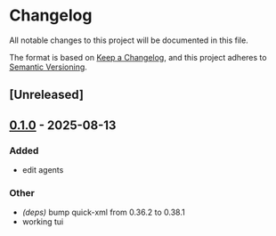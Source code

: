 # Changelog

All notable changes to this project will be documented in this file.

The format is based on [Keep a Changelog](https://keepachangelog.com/en/1.0.0/),
and this project adheres to [Semantic Versioning](https://semver.org/spec/v2.0.0.html).

## [Unreleased]

## [0.1.0](https://github.com/hollanddd/lam/releases/tag/v0.1.0) - 2025-08-13

### Added

- edit agents

### Other

- *(deps)* bump quick-xml from 0.36.2 to 0.38.1
- working tui
